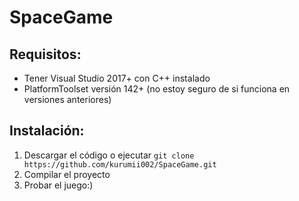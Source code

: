 # SpaceGame
## Requisitos:
* Tener Visual Studio 2017+ con C++ instalado
* PlatformToolset versión 142+ (no estoy seguro de si funciona en versiones anteriores)
## Instalación:
1. Descargar el código o ejecutar `git clone https://github.com/kurumii002/SpaceGame.git`
2. Compilar el proyecto
3. Probar el juego:)